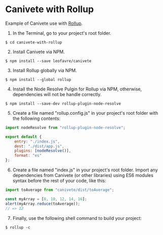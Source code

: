 # Canivete with Rollup

Example of Canivete use with [Rollup](https://rollupjs.org/).

1. In the Terminal, go to your project's root folder.

```shell
$ cd canivete-with-rollup
```

2. Install Canivete via NPM.

```shell
$ npm install --save leofavre/canivete
```

3. Install Rollup globally via NPM.

```shell
$ npm install --global rollup
```

4. Install the Node Resolve Pulgin for Rollup via NPM, otherwise, dependencies will not be handle correctly.

```shell
$ npm install --save-dev rollup-plugin-node-resolve
```

5. Create a file named "rollup.config.js" in your project's root folder with the following contents:

```js
import nodeResolve from "rollup-plugin-node-resolve";

export default {
	entry: "./index.js",
	dest: "./dist/app.js",
	plugins: [nodeResolve()],
	format: "es"
};
```

6. Create a file named "index.js" in your project's root folder. Import any dependencies from Canivete (or other libraries) using ES6 modules syntax before the rest of your code, like this:

```js
import toAverage from "canivete/dist/toAverage";

const myArray = [8, 10, 12, 14, 16];
alert(myArray.reduce(toAverage));
// => 12
```

7. Finally, use the following shell command to build your project:

```shell
$ rollup -c
```
